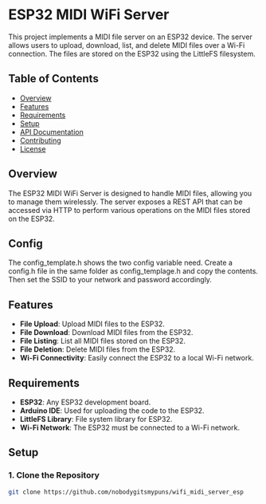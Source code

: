 # ESP32 MIDI WiFi Server

This project implements a MIDI file server on an ESP32 device. The server allows users to upload, download, list, and delete MIDI files over a Wi-Fi connection. The files are stored on the ESP32 using the LittleFS filesystem.

## Table of Contents

- [Overview](#overview)
- [Features](#features)
- [Requirements](#requirements)
- [Setup](#setup)
- [API Documentation](#api-documentation)
- [Contributing](#contributing)
- [License](#license)

## Overview

The ESP32 MIDI WiFi Server is designed to handle MIDI files, allowing you to manage them wirelessly. The server exposes a REST API that can be accessed via HTTP to perform various operations on the MIDI files stored on the ESP32.

## Config
The config_template.h shows the two config variable need.
Create a config.h file in the same folder as config_templage.h and copy the contents.
Then set the SSID to your network and password accordingly.

## Features

- **File Upload**: Upload MIDI files to the ESP32.
- **File Download**: Download MIDI files from the ESP32.
- **File Listing**: List all MIDI files stored on the ESP32.
- **File Deletion**: Delete MIDI files from the ESP32.
- **Wi-Fi Connectivity**: Easily connect the ESP32 to a local Wi-Fi network.

## Requirements

- **ESP32**: Any ESP32 development board.
- **Arduino IDE**: Used for uploading the code to the ESP32.
- **LittleFS Library**: File system library for ESP32.
- **Wi-Fi Network**: The ESP32 must be connected to a Wi-Fi network.

## Setup

### 1. Clone the Repository

```bash
git clone https://github.com/nobodygitsmypuns/wifi_midi_server_esp
